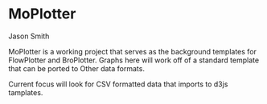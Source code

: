MoPlotter
==========
Jason Smith

MoPlotter is a working project that serves as the background templates for FlowPlotter and BroPlotter.
Graphs here will work off of a standard template that can be ported to Other data formats.

Current focus will look for CSV formatted data that imports to d3js tamplates. 

